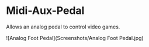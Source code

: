 # Midi-Aux-Pedal
 Allows an analog pedal to control video games.
 
![Analog Foot Pedal](Screenshots/Analog Foot Pedal.jpg)
